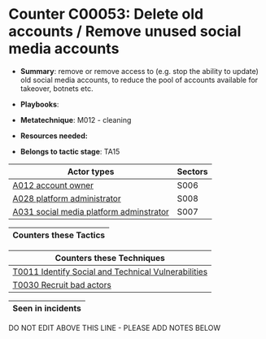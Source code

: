 # Counter C00053: Delete old accounts / Remove unused social media accounts

* **Summary**: remove or remove access to (e.g. stop the ability to update) old social media accounts, to reduce the pool of accounts available for takeover, botnets etc. 

* **Playbooks**: 

* **Metatechnique**: M012 - cleaning

* **Resources needed:** 

* **Belongs to tactic stage**: TA15


| Actor types | Sectors |
| ----------- | ------- |
| [A012 account owner](../generated_pages/actortypes/A012.md) | S006 |
| [A028 platform administrator](../generated_pages/actortypes/A028.md) | S008 |
| [A031 social media platform adminstrator](../generated_pages/actortypes/A031.md) | S007 |



| Counters these Tactics |
| ---------------------- |



| Counters these Techniques |
| ------------------------- |
| [T0011 Identify Social and Technical Vulnerabilities](../generated_pages/techniques/T0011.md) |
| [T0030 Recruit bad actors](../generated_pages/techniques/T0030.md) |



| Seen in incidents |
| ----------------- |


DO NOT EDIT ABOVE THIS LINE - PLEASE ADD NOTES BELOW